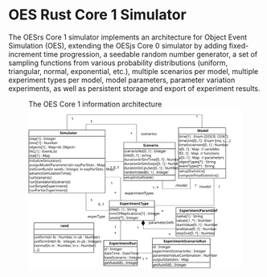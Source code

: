 # OES Rust Core 1 Simulator 

The OESrs Core 1 simulator implements an architecture for Object Event Simulation (OES), extending the OESjs Core 0 simulator 
by adding fixed-increment time progression, a seedable random number generator, a set of sampling functions from various 
probability distributions (uniform, triangular, normal, exponential, etc.), multiple scenarios per model, 
multiple experiment types per model, model parameters, parameter variation experiments, as well as persistent storage 
and export of experiment results.

<figure><figcaption>The OES Core 1 information architecture</figcaption>
 <img src="../../docs/OES-Core1.svg">
</figure>


